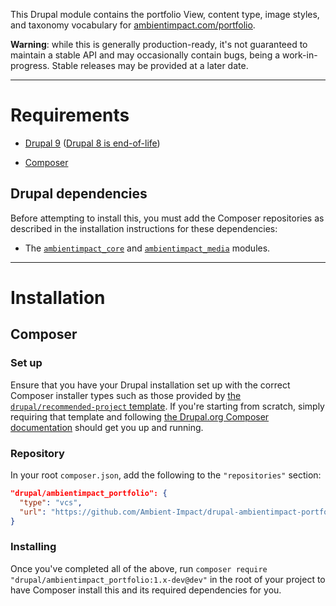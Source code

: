 This Drupal module contains the portfolio View, content type, image styles, and
taxonomy vocabulary for
[ambientimpact.com/portfolio](https://ambientimpact.com/portfolio).

**Warning**: while this is generally production-ready, it's not guaranteed to
maintain a stable API and may occasionally contain bugs, being a
work-in-progress. Stable releases may be provided at a later date.

----

# Requirements

* [Drupal 9](https://www.drupal.org/download) ([Drupal 8 is end-of-life](https://www.drupal.org/psa-2021-11-30))

* [Composer](https://getcomposer.org/)

## Drupal dependencies

Before attempting to install this, you must add the Composer repositories as
described in the installation instructions for these dependencies:

* The [`ambientimpact_core`](https://github.com/Ambient-Impact/drupal-ambientimpact-core) and [`ambientimpact_media`](https://github.com/Ambient-Impact/drupal-ambientimpact-media) modules.

----

# Installation

## Composer

### Set up

Ensure that you have your Drupal installation set up with the correct Composer
installer types such as those provided by [the `drupal/recommended-project`
template](https://www.drupal.org/docs/develop/using-composer/starting-a-site-using-drupal-composer-project-templates#s-drupalrecommended-project).
If you're starting from scratch, simply requiring that template and following
[the Drupal.org Composer
documentation](https://www.drupal.org/docs/develop/using-composer/starting-a-site-using-drupal-composer-project-templates)
should get you up and running.

### Repository

In your root `composer.json`, add the following to the `"repositories"` section:

```json
"drupal/ambientimpact_portfolio": {
  "type": "vcs",
  "url": "https://github.com/Ambient-Impact/drupal-ambientimpact-portfolio.git"
}
```

### Installing

Once you've completed all of the above, run `composer require
"drupal/ambientimpact_portfolio:1.x-dev@dev"` in the root of your project to have
 Composer install this and its required dependencies for you.
